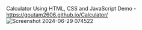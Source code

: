 Calculator 
Using HTML, CSS and JavaScript
Demo - https://goutam2606.github.io/Calculator/
![Screenshot 2024-06-29 074522](https://github.com/Goutam2606/Calculator/assets/125784469/1c4b61b9-2845-4376-84c1-769955afc8ff)
